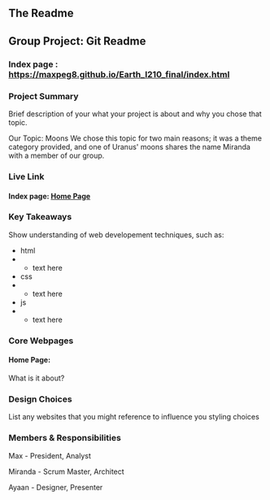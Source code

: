 ## The Readme

## Group Project: Git Readme

### Index page : https://maxpeg8.github.io/Earth_I210_final/index.html

### Project Summary

Brief description of your what your project is about and why you chose that topic.

Our Topic: Moons
We chose this topic for two main reasons; it was a theme category provided, and one of Uranus' moons shares the name Miranda with a member of our group.

### Live Link

#### Index page: [Home Page](https://maxpeg8.github.io/Earth_I210_final/index.html)

### Key Takeaways

Show understanding of web developement techniques, such as:

- html
- - text here
- css
- - text here
- js
- - text here

### Core Webpages

#### Home Page:

What is it about?

### Design Choices

List any websites that you might reference to influence you styling choices

### Members & Responsibilities

Max - President, Analyst

Miranda - Scrum Master, Architect

Ayaan - Designer, Presenter
